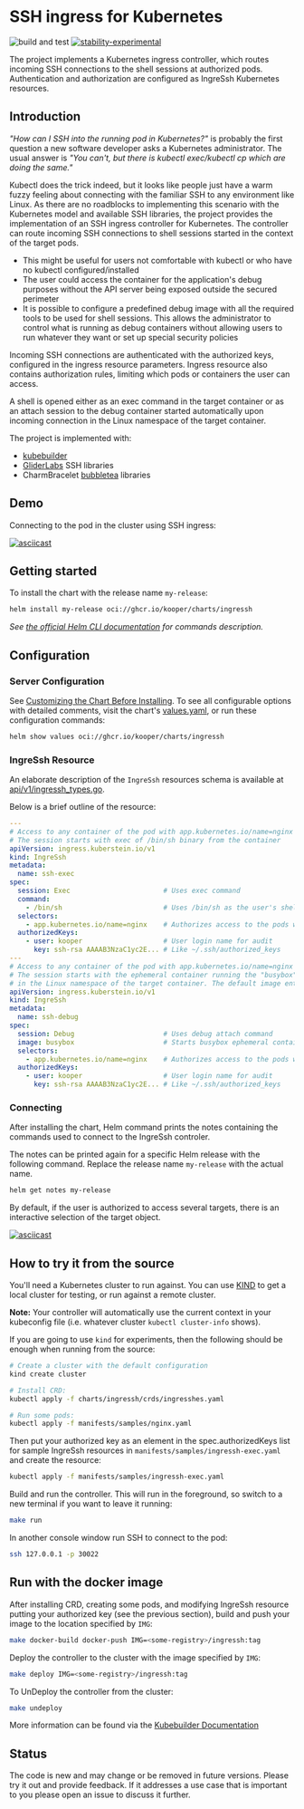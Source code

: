 # SSH ingress for Kubernetes

![build and test](https://github.com/Kooper/IngreSsh/actions/workflows/go.yml/badge.svg)
[![stability-experimental](https://img.shields.io/badge/stability-experimental-orange.svg)](https://github.com/mkenney/software-guides/blob/master/STABILITY-BADGES.md#experimental)

The project implements a Kubernetes ingress controller, which routes incoming
SSH connections to the shell sessions at authorized pods. Authentication and
authorization are configured as IngreSsh Kubernetes resources.

## Introduction

_"How can I SSH into the running pod in Kubernetes?"_ is probably the first
question a new software developer asks a Kubernetes administrator. The usual
answer is _"You can't, but there is kubectl exec/kubectl cp which are doing
the same."_

Kubectl does the trick indeed, but it looks like people just have a warm fuzzy
feeling about connecting with the familiar SSH to any environment like
Linux. As there are no roadblocks to implementing this scenario with the
Kubernetes model and available SSH libraries, the project provides the
implementation of an SSH ingress controller for Kubernetes. The controller
can route incoming SSH connections to shell sessions started in the
context of the target pods.

* This might be useful for users not comfortable with kubectl or who have no
  kubectl configured/installed
* The user could access the container for the application's debug purposes
  without the API server being exposed outside the secured perimeter
* It is possible to configure a predefined debug image with all the required
  tools to be used for shell sessions. This allows the administrator to control
  what is running as debug containers without allowing users to run whatever
  they want or set up special security policies

Incoming SSH connections are authenticated with the authorized keys, configured
in the ingress resource parameters. Ingress resource also contains
authorization rules, limiting which pods or containers the user can
access.

A shell is opened either as an exec command in the target container or as an
attach session to the debug container started automatically upon incoming
connection in the Linux namespace of the target container.

The project is implemented with:

* [kubebuilder](https://book.kubebuilder.io/)
* [GliderLabs](https://github.com/gliderlabs/ssh) SSH libraries
* CharmBracelet [bubbletea](https://github.com/charmbracelet/bubbletea) libraries

## Demo

Connecting to the pod in the cluster using SSH ingress:

[![asciicast](https://asciinema.org/a/jefrygN6KZ5faiWoHjUfcEtkS.svg)](https://asciinema.org/a/jefrygN6KZ5faiWoHjUfcEtkS)

## Getting started

To install the chart with the release name `my-release`:

```sh
helm install my-release oci://ghcr.io/kooper/charts/ingressh
```

_See [the official Helm CLI documentation](https://helm.sh/docs/helm/) for commands description._

## Configuration

### Server Configuration

See [Customizing the Chart Before Installing](https://helm.sh/docs/intro/using_helm/#customizing-the-chart-before-installing).
To see all configurable options with detailed comments, visit the chart's [values.yaml](./charts/ingressh/values.yaml),
or run these configuration commands:

```sh
helm show values oci://ghcr.io/kooper/charts/ingressh
```

### IngreSsh Resource

An elaborate description of the `IngreSsh` resources schema is available at [api/v1/ingressh_types.go](api/v1/ingressh_types.go).

Below is a brief outline of the resource:

```yaml
---
# Access to any container of the pod with app.kubernetes.io/name=nginx label.
# The session starts with exec of /bin/sh binary from the container
apiVersion: ingress.kuberstein.io/v1
kind: IngreSsh
metadata:
  name: ssh-exec
spec:
  session: Exec                       # Uses exec command
  command:
    - /bin/sh                         # Uses /bin/sh as the user's shell
  selectors:
    - app.kubernetes.io/name=nginx    # Authorizes access to the pods with this label in the namespace of the resource
  authorizedKeys:
    - user: kooper                    # User login name for audit
      key: ssh-rsa AAAAB3NzaC1yc2E... # Like ~/.ssh/authorized_keys
---
# Access to any container of the pod with app.kubernetes.io/name=nginx label.
# The session starts with the ephemeral container running the "busybox" image
# in the Linux namespace of the target container. The default image entry point is used.
apiVersion: ingress.kuberstein.io/v1
kind: IngreSsh
metadata:
  name: ssh-debug
spec:
  session: Debug                      # Uses debug attach command
  image: busybox                      # Starts busybox ephemeral container to attach the user's shell
  selectors:
    - app.kubernetes.io/name=nginx    # Authorizes access to the pods with this label in the namespace of the resource
  authorizedKeys:
    - user: kooper                    # User login name for audit
      key: ssh-rsa AAAAB3NzaC1yc2E... # Like ~/.ssh/authorized_keys
```

### Connecting

After installing the chart, Helm command prints the notes containing the commands
used to connect to the IngreSsh controler.

The notes can be printed again for a specific Helm release with the following command.
Replace the release name `my-release` with the actual name.

```sh
helm get notes my-release
```

By default, if the user is authorized to access several targets, there is an
interactive selection of the target object.

[![asciicast](https://asciinema.org/a/e2gJS70bNEQrwMXEIA64SkpR1.svg)](https://asciinema.org/a/e2gJS70bNEQrwMXEIA64SkpR1)

## How to try it from the source

You'll need a Kubernetes cluster to run against. You can use
[KIND](https://sigs.k8s.io/kind) to get a local cluster for testing, or run
against a remote cluster.

**Note:** Your controller will automatically use the current context in your
kubeconfig file (i.e. whatever cluster `kubectl cluster-info` shows).

If you are going to use `kind` for experiments, then the following should be
enough when running from the source:

```sh
# Create a cluster with the default configuration
kind create cluster

# Install CRD:
kubectl apply -f charts/ingressh/crds/ingresshes.yaml

# Run some pods:
kubectl apply -f manifests/samples/nginx.yaml
```

Then put your authorized key as an element in the spec.authorizedKeys list
for sample IngreSsh resources in `manifests/samples/ingressh-exec.yaml` and
create the resource:

```sh
kubectl apply -f manifests/samples/ingressh-exec.yaml
```

Build and run the controller. This will run in the foreground, so switch to a
new terminal if you want to leave it running:

```sh
make run
```

In another console window run SSH to connect to the pod:

```sh
ssh 127.0.0.1 -p 30022
```

## Run with the docker image

After installing CRD, creating some pods, and modifying IngreSsh resource
putting your authorized key (see the previous section),
build and push your image to the location specified by `IMG`:

```sh
make docker-build docker-push IMG=<some-registry>/ingressh:tag
```

Deploy the controller to the cluster with the image specified by `IMG`:

```sh
make deploy IMG=<some-registry>/ingressh:tag
```

To UnDeploy the controller from the cluster:

```sh
make undeploy
```

More information can be found via the [Kubebuilder Documentation](https://book.kubebuilder.io/introduction.html)

## Status

The code is new and may change or be removed in future versions. Please try it out and provide feedback.
If it addresses a use case that is important to you please open an issue to discuss it further.
